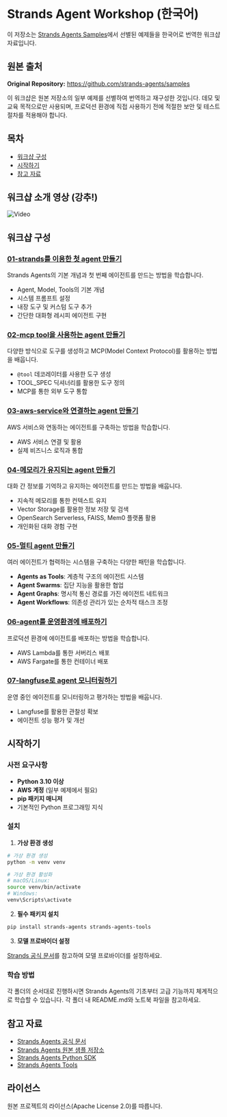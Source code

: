 # Strands Agent Workshop (한국어)

이 저장소는 [Strands Agents Samples](https://github.com/strands-agents/samples)에서 선별된 예제들을 한국어로 번역한 워크샵 자료입니다.

## 원본 출처

**Original Repository:** https://github.com/strands-agents/samples

이 워크샵은 원본 저장소의 일부 예제를 선별하여 번역하고 재구성한 것입니다. 데모 및 교육 목적으로만 사용되며, 프로덕션 환경에 직접 사용하기 전에 적절한 보안 및 테스트 절차를 적용해야 합니다.

## 목차

- [워크샵 구성](#워크샵-구성)
- [시작하기](#시작하기)
- [참고 자료](#참고-자료)

## 워크샵 소개 영상 (강추!) 

![Video](https://github.com/user-attachments/assets/2e5c8b49-10c1-492f-aa9d-36788f06c83b)

## 워크샵 구성

### [01-strands를 이용한 첫 agent 만들기](./01-strands를%20이용한%20첫%20agent%20만들기/)
Strands Agents의 기본 개념과 첫 번째 에이전트를 만드는 방법을 학습합니다.
- Agent, Model, Tools의 기본 개념
- 시스템 프롬프트 설정
- 내장 도구 및 커스텀 도구 추가
- 간단한 대화형 레시피 에이전트 구현

### [02-mcp tool을 사용하는 agent 만들기](./02-mcp%20tool을%20사용하는%20agent%20만들기/)
다양한 방식으로 도구를 생성하고 MCP(Model Context Protocol)를 활용하는 방법을 배웁니다.
- `@tool` 데코레이터를 사용한 도구 생성
- TOOL_SPEC 딕셔너리를 활용한 도구 정의
- MCP를 통한 외부 도구 통합

### [03-aws-service와 연결하는 agent 만들기](./03-aws-service와%20연결하는%20agent%20만들기/)
AWS 서비스와 연동하는 에이전트를 구축하는 방법을 학습합니다.
- AWS 서비스 연결 및 활용
- 실제 비즈니스 로직과 통합

### [04-메모리가 유지되는 agent 만들기](./04-메모리가%20유지되는%20agent%20만들기/)
대화 간 정보를 기억하고 유지하는 에이전트를 만드는 방법을 배웁니다.
- 지속적 메모리를 통한 컨텍스트 유지
- Vector Storage를 활용한 정보 저장 및 검색
- OpenSearch Serverless, FAISS, Mem0 플랫폼 활용
- 개인화된 대화 경험 구현

### [05-멀티 agent 만들기](./05-멀티%20agent%20만들기/)
여러 에이전트가 협력하는 시스템을 구축하는 다양한 패턴을 학습합니다.
- **Agents as Tools**: 계층적 구조의 에이전트 시스템
- **Agent Swarms**: 집단 지능을 활용한 협업
- **Agent Graphs**: 명시적 통신 경로를 가진 에이전트 네트워크
- **Agent Workflows**: 의존성 관리가 있는 순차적 태스크 조정

### [06-agent를 운영환경에 배포하기](./06-agent를%20운영환경에%20배포하기/)
프로덕션 환경에 에이전트를 배포하는 방법을 학습합니다.
- AWS Lambda를 통한 서버리스 배포
- AWS Fargate를 통한 컨테이너 배포

### [07-langfuse로 agent 모니터링하기](./07-langfuse로%20agent%20모니터링하기/)
운영 중인 에이전트를 모니터링하고 평가하는 방법을 배웁니다.
- Langfuse를 활용한 관찰성 확보
- 에이전트 성능 평가 및 개선

## 시작하기

### 사전 요구사항
- **Python 3.10 이상**
- **AWS 계정** (일부 예제에서 필요)
- **pip 패키지 매니저**
- 기본적인 Python 프로그래밍 지식

### 설치

1. **가상 환경 생성**
```bash
# 가상 환경 생성
python -m venv venv

# 가상 환경 활성화
# macOS/Linux:
source venv/bin/activate
# Windows:
venv\Scripts\activate
```

2. **필수 패키지 설치**
```bash
pip install strands-agents strands-agents-tools
```

3. **모델 프로바이더 설정**

[Strands 공식 문서](https://strandsagents.com/latest/user-guide/quickstart/#model-providers)를 참고하여 모델 프로바이더를 설정하세요.

### 학습 방법

각 폴더의 순서대로 진행하시면 Strands Agents의 기초부터 고급 기능까지 체계적으로 학습할 수 있습니다. 각 폴더 내 README.md와 노트북 파일을 참고하세요.

## 참고 자료

- [Strands Agents 공식 문서](https://strandsagents.com/)
- [Strands Agents 원본 샘플 저장소](https://github.com/strands-agents/samples)
- [Strands Agents Python SDK](https://github.com/strands-agents/sdk-python)
- [Strands Agents Tools](https://github.com/strands-agents/tools)

## 라이선스

원본 프로젝트의 라이선스(Apache License 2.0)를 따릅니다.
